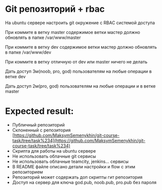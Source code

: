 
# Git репозиторий + rbac

На ubuntu сервере настроить git окружение с RBAC системой доступа 

При коммите в ветку master содержимое ветки мастер должно обновлять в папке /var/www/master

При коммите в ветку dev содержимое ветки мастер должно обновлять в папке /var/www/dev

При коммите в ветку отличную от dev или master ничего не делать

Дать доступ 3м(noob, pro, god) пользователям на любые операции в ветке dev

Дать доступ 2м(pro, god) пользователям на любые операции и в ветке master

# Expected result:
- Публичный репозиторий
- Склоненный с репозитория [https://github.com/MaksymSemenykhin/git-course-task/tree/task%234](https://github.com/MaksymSemenykhin/git-course-task/tree/task%234)
- Скрипта  для работы на ubuntu сервере
- Не использовать облачные git сервисы
- Не использовать облачные teamcity, jenkins... сервисы
- В README файле описано детали настройки и flow с этим репозиторием
- Репозиторий может содержать доп скрипты гит репозитория 
- Доступ на сервер для ключа god.pub, noob.pub, pro.pub без пароля
 
